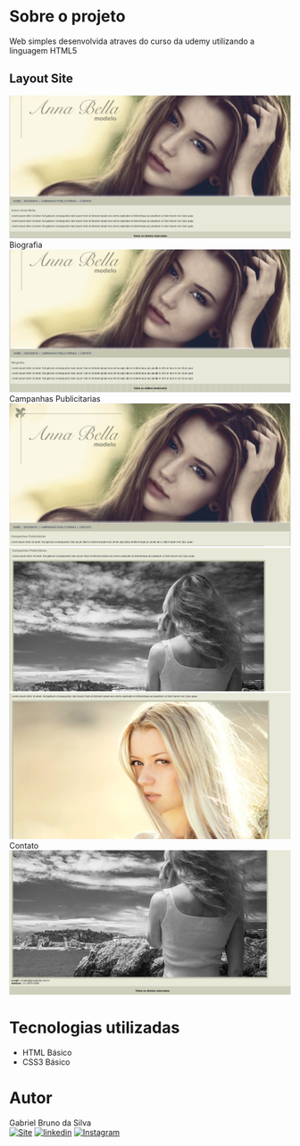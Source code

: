 # Sobre o projeto

Web simples desenvolvida atraves do curso da udemy utilizando a linguagem HTML5 


## Layout Site
![Site 1](https://raw.githubusercontent.com/GBSOficial/DesenvolvimentoWebs/main/Site%20Anna%20Bella%20Modelo/Prints%20Web/Home.png) 
Biografia
![Site2](https://raw.githubusercontent.com/GBSOficial/DesenvolvimentoWebs/main/Site%20Anna%20Bella%20Modelo/Prints%20Web/Bio.png)
Campanhas Publicitarias
![Site3](https://raw.githubusercontent.com/GBSOficial/DesenvolvimentoWebs/main/Site%20Anna%20Bella%20Modelo/Prints%20Web/Campanhas1.png)
![Site 4](https://raw.githubusercontent.com/GBSOficial/DesenvolvimentoWebs/main/Site%20Anna%20Bella%20Modelo/Prints%20Web/Campanhas2.png) 
![Site5](https://raw.githubusercontent.com/GBSOficial/DesenvolvimentoWebs/main/Site%20Anna%20Bella%20Modelo/Prints%20Web/Campanhas3.png)
Contato
![Site6](https://raw.githubusercontent.com/GBSOficial/DesenvolvimentoWebs/main/Site%20Anna%20Bella%20Modelo/Prints%20Web/contato2.png)


# Tecnologias utilizadas

- HTML Básico
- CSS3 Básico


# Autor

Gabriel Bruno da Silva
<br>
[![Site](https://img.shields.io/website?label=GBSOficial.com&style=for-the-badge&url=https://gbsoficial.com)](https://gbsoficial.com)
[![linkedin](https://img.shields.io/badge/LinkedIn-0077B5?style=for-the-badge&logo=linkedin&logoColor=white)](https://www.linkedin.com/in/gabriel-bruno-136a39241/)
[![Instagram](https://img.shields.io/badge/Instagram-E4405F?style=for-the-badge&logo=instagram&logoColor=white)](https://www.instagram.com/gbs.oficial/)

